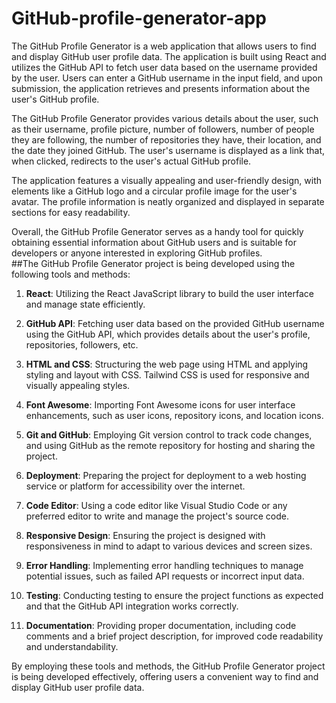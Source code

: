 # GitHub-profile-generator-app
The GitHub Profile Generator is a web application that allows users to find and display GitHub user profile data. The application is built using React and utilizes the GitHub API to fetch user data based on the username provided by the user. Users can enter a GitHub username in the input field, and upon submission, the application retrieves and presents information about the user's GitHub profile.

The GitHub Profile Generator provides various details about the user, such as their username, profile picture, number of followers, number of people they are following, the number of repositories they have, their location, and the date they joined GitHub. The user's username is displayed as a link that, when clicked, redirects to the user's actual GitHub profile.

The application features a visually appealing and user-friendly design, with elements like a GitHub logo and a circular profile image for the user's avatar. The profile information is neatly organized and displayed in separate sections for easy readability.

Overall, the GitHub Profile Generator serves as a handy tool for quickly obtaining essential information about GitHub users and is suitable for developers or anyone interested in exploring GitHub profiles.<br>
 ##The GitHub Profile Generator project is being developed using the following tools and methods:

1. **React**: Utilizing the React JavaScript library to build the user interface and manage state efficiently.

2. **GitHub API**: Fetching user data based on the provided GitHub username using the GitHub API, which provides details about the user's profile, repositories, followers, etc.

3. **HTML and CSS**: Structuring the web page using HTML and applying styling and layout with CSS. Tailwind CSS is used for responsive and visually appealing styles.

4. **Font Awesome**: Importing Font Awesome icons for user interface enhancements, such as user icons, repository icons, and location icons.

5. **Git and GitHub**: Employing Git version control to track code changes, and using GitHub as the remote repository for hosting and sharing the project.

6. **Deployment**: Preparing the project for deployment to a web hosting service or platform for accessibility over the internet.

7. **Code Editor**: Using a code editor like Visual Studio Code or any preferred editor to write and manage the project's source code.

8. **Responsive Design**: Ensuring the project is designed with responsiveness in mind to adapt to various devices and screen sizes.

9. **Error Handling**: Implementing error handling techniques to manage potential issues, such as failed API requests or incorrect input data.

10. **Testing**: Conducting testing to ensure the project functions as expected and that the GitHub API integration works correctly.

11. **Documentation**: Providing proper documentation, including code comments and a brief project description, for improved code readability and understandability.

By employing these tools and methods, the GitHub Profile Generator project is being developed effectively, offering users a convenient way to find and display GitHub user profile data.
